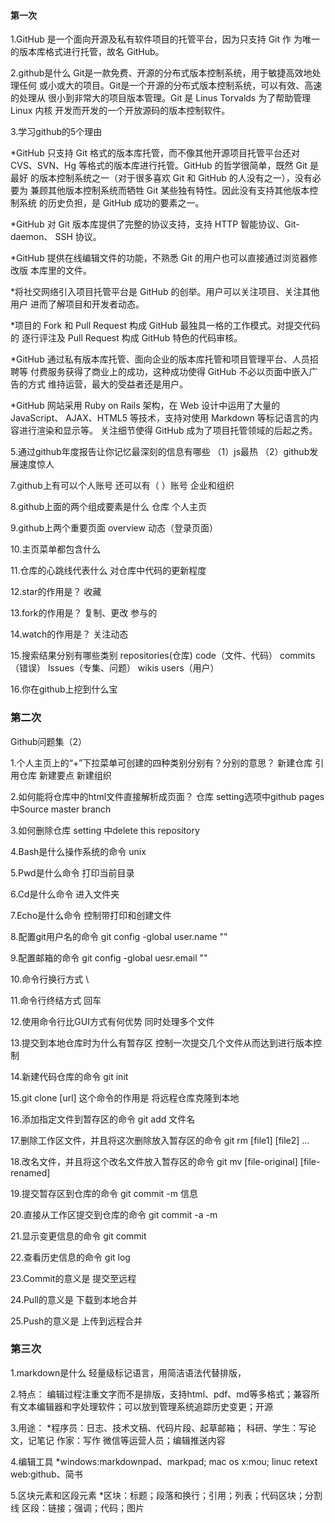 #### 第一次 ###

1.GitHub 是一个面向开源及私有软件项目的托管平台，因为只支持 Git 作
为唯一的版本库格式进行托管，故名 GitHub。  

2.github是什么
	Git是一款免费、开源的分布式版本控制系统，用于敏捷高效地处理任何
或小或大的项目。Git是一个开源的分布式版本控制系统，可以有效、高速的处理从
很小到非常大的项目版本管理。Git 是 Linus Torvalds 为了帮助管理 Linux 内核
开发而开发的一个开放源码的版本控制软件。  


3.学习github的5个理由

*GitHub 只支持 Git 格式的版本库托管，而不像其他开源项目托管平台还对
CVS、SVN、Hg 等格式的版本库进行托管。GitHub 的哲学很简单，既然 Git 是最好
的版本控制系统之一（对于很多喜欢 Git 和 GitHub 的人没有之一），没有必要为
兼顾其他版本控制系统而牺牲 Git 某些独有特性。因此没有支持其他版本控制系统
的历史负担，是 GitHub 成功的要素之一。

*GitHub 对 Git 版本库提供了完整的协议支持，支持 HTTP 智能协议、Git-daemon、
SSH 协议。

*GitHub 提供在线编辑文件的功能，不熟悉 Git 的用户也可以直接通过浏览器修改版
本库里的文件。

*将社交网络引入项目托管平台是 GitHub 的创举。用户可以关注项目、关注其他用户
进而了解项目和开发者动态。

*项目的 Fork 和 Pull Request 构成 GitHub 最独具一格的工作模式。对提交代码的
逐行评注及 Pull Request 构成 GitHub 特色的代码审核。

*GitHub 通过私有版本库托管、面向企业的版本库托管和项目管理平台、人员招聘等
付费服务获得了商业上的成功，这种成功使得 GitHub 不必以页面中嵌入广告的方式
维持运营，最大的受益者还是用户。

*GitHub 网站采用 Ruby on Rails 架构，在 Web 设计中运用了大量的 JavaScript、
AJAX、HTML5 等技术，支持对使用 Markdown 等标记语言的内容进行渲染和显示等。
关注细节使得 GitHub 成为了项目托管领域的后起之秀。    

5.通过github年度报告让你记忆最深刻的信息有哪些
	（1）js最热  （2）github发展速度惊人  
	
7.github上有可以个人账号 还可以有（ ）账号
	企业和组织  
	
8.github上面的两个组成要素是什么
	仓库 个人主页  
	
	
9.github上两个重要页面
	overview  动态（登录页面）  
	
	
10.主页菜单都包含什么
	
11.仓库的心跳线代表什么
	对仓库中代码的更新程度  

12.star的作用是？
	收藏  

13.fork的作用是？
	复制、更改  参与的  

14.watch的作用是？
	关注动态  

15.搜索结果分别有哪些类别
repositories(仓库) code（文件、代码） commits（错误） lssues（专集、问题） wikis users（用户）  

16.你在github上挖到什么宝


### 第二次 
Github问题集（2）

1.个人主页上的“+”下拉菜单可创建的四种类别分别有？分别的意思？
	新建仓库  引用仓库  新建要点  新建组织  
	
2.如何能将仓库中的html文件直接解析成页面？
	仓库 setting选项中github pages 中Source master branch   
	
3.如何删除仓库
	setting 中delete this repository  
	
4.Bash是什么操作系统的命令
	unix  
	
5.Pwd是什么命令
	打印当前目录  
	
6.Cd是什么命令
	进入文件夹  
	
7.Echo是什么命令
	控制带打印和创建文件  
	
8.配置git用户名的命令
	git config -global user.name ""  
	
9.配置邮箱的命令
	git config -global uesr.email ""  
	
10.命令行换行方式
	\  
	
11.命令行终结方式
	回车  
	
12.使用命令行比GUI方式有何优势
	同时处理多个文件  
	
13.提交到本地仓库时为什么有暂存区
	控制一次提交几个文件从而达到进行版本控制  
	
14.新建代码仓库的命令
	git init  
	
15.git clone [url] 这个命令的作用是
	将远程仓库克隆到本地  
	
16.添加指定文件到暂存区的命令
	git add 文件名  
	
17.删除工作区文件，并且将这次删除放入暂存区的命令
	git rm [file1] [file2] ...  
	
18.改名文件，并且将这个改名文件放入暂存区的命令
	git mv [file-original] [file-renamed]  
	
19.提交暂存区到仓库的命令
	git commit -m 信息  
	
20.直接从工作区提交到仓库的命令
	git commit -a -m  
	
21.显示变更信息的命令
	git commit  
	
22.查看历史信息的命令
	git log  
	
23.Commit的意义是
	提交至远程  
	
24.Pull的意义是
	下载到本地合并  
	
25.Push的意义是
	上传到远程合并
	
### 第三次
1.markdown是什么
	轻量级标记语言，用简洁语法代替排版，  
	
2.特点：
	编辑过程注重文字而不是排版，支持html、pdf、md等多格式；兼容所有文本编辑器和字处理软件；可以放到管理系统追踪历史变更；开源  
	
3.用途：
*程序员：日志、技术文稿、代码片段、起草邮箱；
科研、学生：写论文，记笔记
作家：写作
微信等运营人员；编辑推送内容  

4.编辑工具
*windows:markdownpad、markpad;
mac os x:mou;
linuc retext
web:github、简书  

5.区块元素和区段元素
*区块：标题；段落和换行；引用；列表；代码区块；分割线
区段：链接；强调；代码；图片


